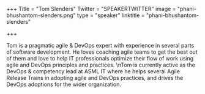 +++
Title = "Tom Slenders"
Twitter = "SPEAKERTWITTER"
image = "phani-bhushantom-slenders.png"
type = "speaker"
linktitle = "phani-bhushantom-slenders"

+++

Tom is a pragmatic agile & DevOps expert with experience in several parts of software development. He loves coaching agile teams to get the best out of them and love to help IT professionals optimize their flow of work using agile and DevOps principles and practices.\nTom is currently active as the DevOps & competency lead at ASML IT where he helps several Agile Release Trains in adopting agile and DevOps practices, and drives the DevOps adoptions for the wider organization.
